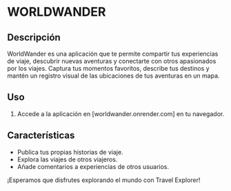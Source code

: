 # WORLDWANDER

## Descripción
WorldWander es una aplicación que te permite compartir tus experiencias de viaje, descubrir nuevas aventuras y conectarte con otros apasionados por los viajes. Captura tus momentos favoritos, describe tus destinos y mantén un registro visual de las ubicaciones de tus aventuras en un mapa.

## Uso
1. Accede a la aplicación en [worldwander.onrender.com] en tu navegador.

## Características
- Publica tus propias historias de viaje.
- Explora las viajes de otros viajeros.
- Añade comentarios a experiencias de otros usuarios.

¡Esperamos que disfrutes explorando el mundo con Travel Explorer!
